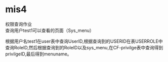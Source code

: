 # mis4
权限查询作业</br>
查询用户test1可以查看的页面（Sys_menu）</br>
<p>根据用户名test1在user表中查询UserID,根据查询到的USERID在表USERROLE中查询RoleID,然后根据查询到的RoleID以及sys_menu,在CF-privilge表中查询得到privilgeID,最后得到menuname。</p>
